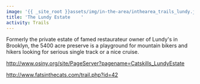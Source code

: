 ```yaml
---
image: '{{ _site_root }}assets/img/in-the-area/inthearea_trails_lundy.jpg'
title: 'The Lundy Estate	'
activity: Trails
---
```

<p>Formerly the private estate of famed restaurateur owner of Lundy's in Brooklyn, the 5400 acre preserve is a playground for mountain bikers and hikers looking for serious&nbsp;single track&nbsp;or a nice cruise.</p><p> <a href="http://www.osiny.org/site/PageServer?pagename=Catskills_LundyEstate">http://www.osiny.org/site/PageServer?pagename=Catskills_LundyEstate</a></p><p><a href="http://www.osiny.org/site/PageServer?pagename=Catskills_LundyEstate"></a><a href="http://www.fatsinthecats.com/trail.php?id=42">http://www.fatsinthecats.com/trail.php?id=42</a></p>